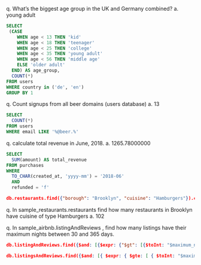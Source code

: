 q. What’s the biggest age group in the UK and Germany combined? 
a. young adult

```sql
SELECT
 (CASE
    WHEN age < 13 THEN 'kid'
    WHEN age < 18 THEN 'teenager'
    WHEN age < 25 THEN 'college'
    WHEN age < 35 THEN 'young adult'
    WHEN age < 56 THEN 'middle age'
    ELSE 'older adult'
  END) AS age_group,
  COUNT(*)
FROM users
WHERE country in ('de', 'en')
GROUP BY 1
```


q. Count signups from all beer domains (users database)
a. 13

```sql
SELECT 
  COUNT(*)
FROM users
WHERE email LIKE '%@beer.%'
```

q. calculate total revenue in June, 2018.
a. 1265.78000000 

```sql
SELECT 
  SUM(amount) AS total_revenue
FROM purchases
WHERE 
  TO_CHAR(created_at, 'yyyy-mm') = '2018-06'
  AND
  refunded = 'f'
```

```json
db.restaurants.find({"borough": "Brooklyn", "cuisine": "Hamburgers"}).count()
```
q. In sample_restaurants.restaurants find how many restaurants in Brooklyn have cuisine of type Hamburgers
a. 102


q. In sample_airbnb.listingAndReviews , find how many listings have their maximum nights between 30 and 365 days.

```json
db.listingAndReviews.find({$and: [{$expr: {"$gt": [{$toInt: "$maximum_nights"}, 30]}},{$expr: {"$lt": [{$toInt: "$maximum_nights"}, 365]}}]}).count()

db.listingsAndReviews.find({$and: [{ $expr: { $gte: [ { $toInt: "$maximum_nights" }, 30 ] } }, { $expr: { $lte: [ { $toInt: "$maximum_nights" }, 365 ] } }]}).count()
```